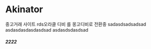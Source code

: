 # Akinator
중고거래 사이트  rds오라클 디비 를 몽고디비로 전환중 
sadasdsadsadsad
asdasdasdasdasdsad
asdasdsdasdsad

<h5>2222</h5>
